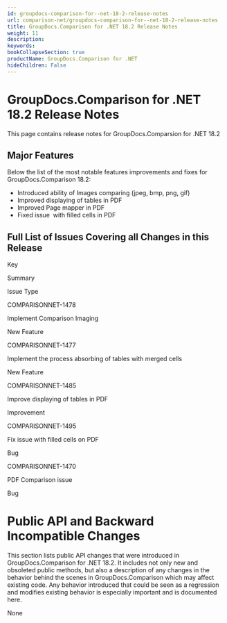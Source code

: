 ```yaml
---
id: groupdocs-comparison-for--net-18-2-release-notes
url: comparison-net/groupdocs-comparison-for--net-18-2-release-notes
title: GroupDocs.Comparison for .NET 18.2 Release Notes
weight: 11
description: 
keywords: 
bookCollapseSection: true
productName: GroupDocs.Comparison for .NET
hideChildren: False
---
```


# GroupDocs.Comparison for .NET 18.2 Release Notes


This page contains release notes for GroupDocs.Comparsion for .NET 18.2

## Major Features

Below the list of the most notable features improvements and fixes for GroupDocs.Comparison 18.2:

*   Introduced ability of Images comparing (jpeg, bmp, png, gif)
*   Improved displaying of tables in PDF
*   Improved Page mapper in PDF
*   Fixed issue  with filled cells in PDF

## Full List of Issues Covering all Changes in this Release

Key

Summary

Issue Type

COMPARISONNET-1478

Implement Comparison Imaging

New Feature

COMPARISONNET-1477

Implement the process absorbing of tables with merged cells

New Feature

COMPARISONNET-1485

Improve displaying of tables in PDF

Improvement

COMPARISONNET-1495

Fix issue with filled cells on PDF

Bug

COMPARISONNET-1470

PDF Comparison issue

Bug

# Public API and Backward Incompatible Changes

This section lists public API changes that were introduced in GroupDocs.Comparison for .NET 18.2. It includes not only new and obsoleted public methods, but also a description of any changes in the behavior behind the scenes in GroupDocs.Comparison which may affect existing code. Any behavior introduced that could be seen as a regression and modifies existing behavior is especially important and is documented here.

None

